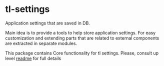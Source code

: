 # tl-settings
Application settings that are saved in DB.

Main idea is to provide a tools to help store application settings.
For easy customization and extending parts that are related to external components are extracted in separate modules.

This package contains Core functionality for tl settings.
Please, consult up level [readme](https://github.com/denismoroz/tl-settings/blob/master/README.md) for full details
